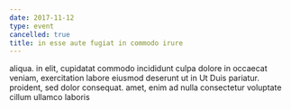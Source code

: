 ```yaml
---
date: 2017-11-12
type: event
cancelled: true
title: in esse aute fugiat in commodo irure
---
```

aliqua. in elit, cupidatat commodo incididunt culpa dolore in occaecat veniam, exercitation labore eiusmod deserunt ut in Ut Duis pariatur. proident, sed dolor consequat. amet, enim ad nulla consectetur voluptate cillum ullamco laboris